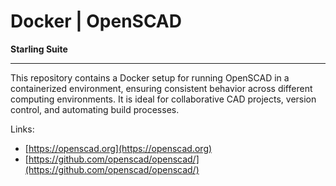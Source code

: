 # Docker | OpenSCAD

**Starling Suite**

---

This repository contains a Docker setup for running OpenSCAD in a containerized environment, ensuring consistent behavior across different computing environments. It is ideal for collaborative CAD projects, version control, and automating build processes.

Links:

- [https://openscad.org](https://openscad.org)
- [https://github.com/openscad/openscad/](https://github.com/openscad/openscad/)
